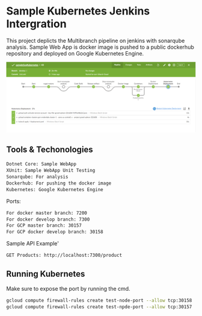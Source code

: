 
# Sample Kubernetes Jenkins Intergration

This project deplicts the Multibranch pipeline on jenkins
with sonarqube analysis. Sample Web App is docker image
is pushed to a public dockerhub repository and deployed on Google Kubernetes Engine.





![](Screenshots/jenkins-develop.PNG)
## Tools & Techonologies

```bash
Dotnet Core: Sample WebApp
XUnit: Sample WebApp Unit Testing
Sonarqube: For analysis
Dockerhub: For pushing the docker image 
Kubernetes: Google Kubernetes Engine
```
Ports:
```bash 
For docker master branch: 7200
For docker develop branch: 7300
For GCP master branch: 30157
For GCP docker develop branch: 30158
```
Sample API Example'
```bash 
GET Products: http://localhost:7300/product
```

## Running Kubernetes 
Make sure to expose the port by running the cmd.
```bash 
gcloud compute firewall-rules create test-node-port --allow tcp:30158
gcloud compute firewall-rules create test-npde-port --allow tcp:30157
```




    
